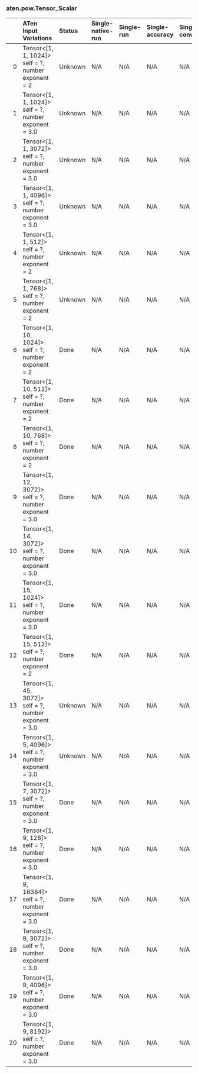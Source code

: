 ### aten.pow.Tensor_Scalar
|    | ATen Input Variations                                    | Status   | Single-native-run   | Single-run   | Single-accuracy   | Single-converted   |
|---:|:---------------------------------------------------------|:---------|:--------------------|:-------------|:------------------|:-------------------|
|  0 | Tensor<[1, 1, 1024]> self = ?,<br>number exponent = 2    | Unknown  | N/A                 | N/A          | N/A               | N/A                |
|  1 | Tensor<[1, 1, 1024]> self = ?,<br>number exponent = 3.0  | Unknown  | N/A                 | N/A          | N/A               | N/A                |
|  2 | Tensor<[1, 1, 3072]> self = ?,<br>number exponent = 3.0  | Unknown  | N/A                 | N/A          | N/A               | N/A                |
|  3 | Tensor<[1, 1, 4096]> self = ?,<br>number exponent = 3.0  | Unknown  | N/A                 | N/A          | N/A               | N/A                |
|  4 | Tensor<[1, 1, 512]> self = ?,<br>number exponent = 2     | Unknown  | N/A                 | N/A          | N/A               | N/A                |
|  5 | Tensor<[1, 1, 768]> self = ?,<br>number exponent = 2     | Unknown  | N/A                 | N/A          | N/A               | N/A                |
|  6 | Tensor<[1, 10, 1024]> self = ?,<br>number exponent = 2   | Done     | N/A                 | N/A          | N/A               | N/A                |
|  7 | Tensor<[1, 10, 512]> self = ?,<br>number exponent = 2    | Done     | N/A                 | N/A          | N/A               | N/A                |
|  8 | Tensor<[1, 10, 768]> self = ?,<br>number exponent = 2    | Done     | N/A                 | N/A          | N/A               | N/A                |
|  9 | Tensor<[1, 12, 3072]> self = ?,<br>number exponent = 3.0 | Done     | N/A                 | N/A          | N/A               | N/A                |
| 10 | Tensor<[1, 14, 3072]> self = ?,<br>number exponent = 3.0 | Done     | N/A                 | N/A          | N/A               | N/A                |
| 11 | Tensor<[1, 15, 1024]> self = ?,<br>number exponent = 3.0 | Done     | N/A                 | N/A          | N/A               | N/A                |
| 12 | Tensor<[1, 15, 512]> self = ?,<br>number exponent = 2    | Done     | N/A                 | N/A          | N/A               | N/A                |
| 13 | Tensor<[1, 45, 3072]> self = ?,<br>number exponent = 3.0 | Unknown  | N/A                 | N/A          | N/A               | N/A                |
| 14 | Tensor<[1, 5, 4096]> self = ?,<br>number exponent = 3.0  | Unknown  | N/A                 | N/A          | N/A               | N/A                |
| 15 | Tensor<[1, 7, 3072]> self = ?,<br>number exponent = 3.0  | Done     | N/A                 | N/A          | N/A               | N/A                |
| 16 | Tensor<[1, 9, 128]> self = ?,<br>number exponent = 3.0   | Done     | N/A                 | N/A          | N/A               | N/A                |
| 17 | Tensor<[1, 9, 16384]> self = ?,<br>number exponent = 3.0 | Done     | N/A                 | N/A          | N/A               | N/A                |
| 18 | Tensor<[1, 9, 3072]> self = ?,<br>number exponent = 3.0  | Done     | N/A                 | N/A          | N/A               | N/A                |
| 19 | Tensor<[1, 9, 4096]> self = ?,<br>number exponent = 3.0  | Done     | N/A                 | N/A          | N/A               | N/A                |
| 20 | Tensor<[1, 9, 8192]> self = ?,<br>number exponent = 3.0  | Done     | N/A                 | N/A          | N/A               | N/A                |

